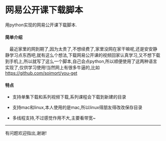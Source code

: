# 网易公开课下载脚本

用python实现的网易公开课下载脚本.

#### 简单介绍

&emsp;最近家里的网到期了,因为太贵了,不想续费了,家里没网在家干嘛呢,还是安安静静学习点东西吧,就有这么个想法,下载网易公开课的视频回家认真学习,又不想下载到手机上,所以就写了这么一个脚本,自己会点python,所以顺便使用了这两种语言实现了,仅供学习使用!当然网上有很多牛逼的,比如 https://github.com/soimort/you-get

#### 特点

* 支持单集下载和系列视频下载,系列课程会下载到新建的目录

* 支持mac和linux,本人使用的是mac,所以linux得朋友得改改保存目录

* 多线程支持,不过感觉作用不大,主要看带宽~

---

有问题欢迎指出,谢谢!
